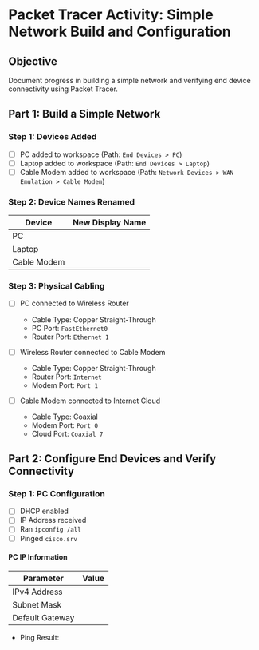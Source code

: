 # Packet Tracer Activity: Simple Network Build and Configuration

## Objective
Document progress in building a simple network and verifying end device connectivity using Packet Tracer.

## Part 1: Build a Simple Network

### Step 1: Devices Added
- [ ] PC added to workspace (Path: `End Devices > PC`)
- [ ] Laptop added to workspace (Path: `End Devices > Laptop`)
- [ ] Cable Modem added to workspace (Path: `Network Devices > WAN Emulation > Cable Modem`)

### Step 2: Device Names Renamed
| Device       | New Display Name |
|--------------|------------------|
| PC           |                  |
| Laptop       |                  |
| Cable Modem  |                  |

### Step 3: Physical Cabling
- [ ] PC connected to Wireless Router  
  - Cable Type: Copper Straight-Through  
  - PC Port: `FastEthernet0`  
  - Router Port: `Ethernet 1`

- [ ] Wireless Router connected to Cable Modem  
  - Cable Type: Copper Straight-Through  
  - Router Port: `Internet`  
  - Modem Port: `Port 1`

- [ ] Cable Modem connected to Internet Cloud  
  - Cable Type: Coaxial  
  - Modem Port: `Port 0`  
  - Cloud Port: `Coaxial 7`

## Part 2: Configure End Devices and Verify Connectivity

### Step 1: PC Configuration
- [ ] DHCP enabled
- [ ] IP Address received  
- [ ] Ran `ipconfig /all`  
- [ ] Pinged `cisco.srv`

#### PC IP Information
| Parameter        | Value              |
|------------------|--------------------|
| IPv4 Address     |                    |
| Subnet Mask      |                    |
| Default Gateway  |                    |

- Ping Result:  
